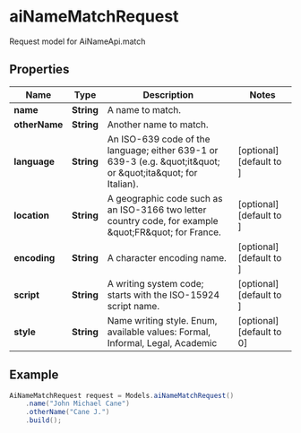 # aiNameMatchRequest

Request model for AiNameApi.match

## Properties

Name | Type | Description | Notes
---- | ---- | ----------- | -----
**name** | **String**| A name to match. |
**otherName** | **String**| Another name to match. |
**language** | **String**| An ISO-639 code of the language; either 639-1 or 639-3 (e.g. \&quot;it\&quot; or \&quot;ita\&quot; for Italian).              | [optional] [default to ]
**location** | **String**| A geographic code such as an ISO-3166 two letter country code, for example \&quot;FR\&quot; for France.              | [optional] [default to ]
**encoding** | **String**| A character encoding name. | [optional] [default to ]
**script** | **String**| A writing system code; starts with the ISO-15924 script name. | [optional] [default to ]
**style** | **String**| Name writing style. Enum, available values: Formal, Informal, Legal, Academic | [optional] [default to 0]

## Example
```java
AiNameMatchRequest request = Models.aiNameMatchRequest()
    .name("John Michael Cane")
    .otherName("Cane J.")
    .build();
```

